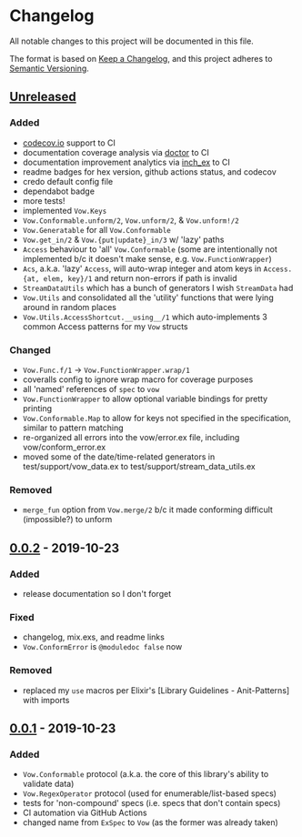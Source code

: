 # Changelog
All notable changes to this project will be documented in this file.

The format is based on [Keep a Changelog](https://keepachangelog.com/en/1.0.0/),
and this project adheres to [Semantic Versioning](https://semver.org/spec/v2.0.0.html).

## [Unreleased]
### Added
- [codecov.io] support to CI
- documentation coverage analysis via [doctor] to CI
- documentation improvement analytics via [inch_ex] to CI
- readme badges for hex version, github actions status, and codecov
- credo default config file
- dependabot badge
- more tests!
- implemented `Vow.Keys`
- `Vow.Conformable.unform/2`, `Vow.unform/2`, & `Vow.unform!/2`
- `Vow.Generatable` for all `Vow.Conformable`
- `Vow.get_in/2` & `Vow.{put|update}_in/3` w/ 'lazy' paths
- `Access` behaviour to 'all' `Vow.Conformable` (some are intentionally not implemented b/c it doesn't make sense, e.g. `Vow.FunctionWrapper`)
- `Acs`, a.k.a. 'lazy' `Access`, will auto-wrap integer and atom keys in `Access.{at, elem, key}/1` and return non-errors if path is invalid
- `StreamDataUtils` which has a bunch of generators I wish `StreamData` had
- `Vow.Utils` and consolidated all the 'utility' functions that were lying around in random places
- `Vow.Utils.AccessShortcut.__using__/1` which auto-implements 3 common Access patterns for my `Vow` structs

### Changed
- `Vow.Func.f/1` -> `Vow.FunctionWrapper.wrap/1`
- coveralls config to ignore wrap macro for coverage purposes
- all 'named' references of `spec` to `vow`
- `Vow.FunctionWrapper` to allow optional variable bindings for pretty printing
- `Vow.Conformable.Map` to allow for keys not specified in the specification, similar to pattern matching
- re-organized all errors into the vow/error.ex file, including vow/conform_error.ex
- moved some of the date/time-related generators in test/support/vow_data.ex to test/support/stream_data_utils.ex

### Removed
- `merge_fun` option from `Vow.merge/2` b/c it made conforming difficult (impossible?) to unform

## [0.0.2] - 2019-10-23
### Added
- release documentation so I don't forget

### Fixed
- changelog, mix.exs, and readme links
- `Vow.ConformError` is `@moduledoc false` now

### Removed
- replaced my `use` macros per Elixir's [Library Guidelines - Anit-Patterns] with imports

## [0.0.1] - 2019-10-23
### Added
- `Vow.Conformable` protocol (a.k.a. the core of this library's ability to validate data)
- `Vow.RegexOperator` protocol (used for enumerable/list-based specs)
- tests for 'non-compound' specs (i.e. specs that don't contain specs)
- CI automation via GitHub Actions
- changed name from `ExSpec` to `Vow` (as the former was already taken)


[doctor]: https://github.com/akoutmos/doctor
[inch_ex]: https://hex.pm/packages/inch_ex
[codecov.io]: https://codecov.io/
[Library Guidelines - Anti-Patterns]: https://hexdocs.pm/elixir/library-guidelines.html#avoid-use-when-an-import-is-enough
[Unreleased]: https://github.com/naramore/vow/compare/v0.0.2...HEAD
[0.0.2]: https://github.com/naramore/vow/releases/tag/v0.0.1...v0.0.2
[0.0.1]: https://github.com/naramore/vow/releases/tag/v0.0.1
